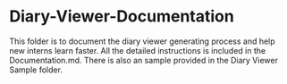 # Diary-Viewer-Documentation
This folder is to document the diary viewer generating process and help new interns learn faster. All the detailed instructions is included in the Documentation.md. There is also an sample provided in the Diary Viewer Sample folder.